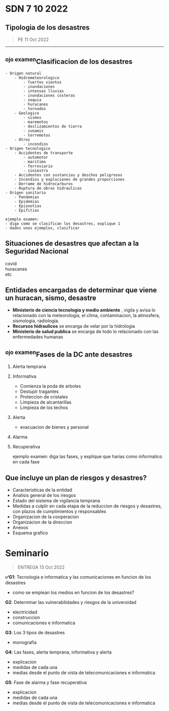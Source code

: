 # SDN 7 10 2022

## Tipologia de los desastres
>PE 11 Oct 2022
---

## <sup>ojo examen</sup>Clasificacion de los desastres

    - Origen natural
        - Hidrometeorologico
            - fuertes vientos
            - inundaciones
            - intensas lluvias
            - inundaciones costeras
            - sequia
            - huracanes
            - tornados
        - Geologico
            - sismos
            - maremotos
            - deslizamientos de tierra
            - zunamis
            - terremotos
        - Otros
            - incendios
    - Origen tecnologico
        - Accidentes de transporte
            - automotor
            - maritimo
            - ferroviario
            - siniestro
        - Accidentes con sustancias y deschos peligrosos
        - Incendios y explociones de grandes proporciones
        - Derrame de hidrocarburos
        - Ruptura de obras hidraulicas
    - Origen sanitario
        - Pandemias
        - Epidemias
        - Epizootias
        - Epifitias

    ejemplo examen:
    - diga como se clasifican los desastres, explique 1
    - dados unos ejemplos, clasificar

## Situaciones de desastres que afectan a la Seguridad Nacional

covid  
 huracanes  
 etc

## Entidades encargadas de determinar que viene un huracan, sismo, desastre

- **Ministerio de ciencia tecnologia y medio ambiente** , vigila y avisa lo relacionado con la meteorologia, el clima, contaminacion, la atmosfera, sismologia, radiologia.
- **Recursos hidraulicos** se encarga de velar por la hidrologia
- **Ministerio de salud publica** se encarga de todo lo relacionado con las enfermedades humanas

## <sup>ojo examen</sup>Fases de la DC ante desastres

1. Alerta temprana
2. Informativa
   - Comienza la poda de arboles
   - Destupir tragantes
   - Proteccion de cristales
   - Limpieza de alcantarillas
   - Limpieza de los techos
3. Alerta
   - evacuacion de bienes y personal
4. Alarma
5. Recuperativa

   ejemplo examen: diga las fases, y explique que harias como informatico en cada fase


## Que incluye un plan de riesgos y desastres?
- Caracteristicas de la entidad
- Analisis general de los riesgos
- Estado del sistema de vigilancia temprana
- Medidas a culplir en cada etapa de la reduccion de riesgos y desastres, con plazos de cumplimientos y responsables
- Organizacion de la cooperacion
- Organizacion de la direccion
- Anexos
- Esquema grafico

# Seminario
> ENTREGA 13 Oct 2022  

**✅G1**: Tecnologia e informatica y las comunicaciones en funcion de los desastres

- como se emplean los medios en funcion de los desastres?

**G2**: Determinar las vulnerabilidades y riesgos de la universidad

- electricidad
- construccion
- comunicaciones e informatica

**G3**: Los 3 tipos de desastres

- monografia

**G4**: Las fases, alerta temprana, informativa y alerta

- explicacion
- medidas de cada una
- medias desde el punto de vista de telecomunicaciones e informatica

**G5**: Fase de alarma y fase recuperativa

- explicacion
- medidas de cada una
- medias desde el punto de vista de telecomunicaciones e informatica

